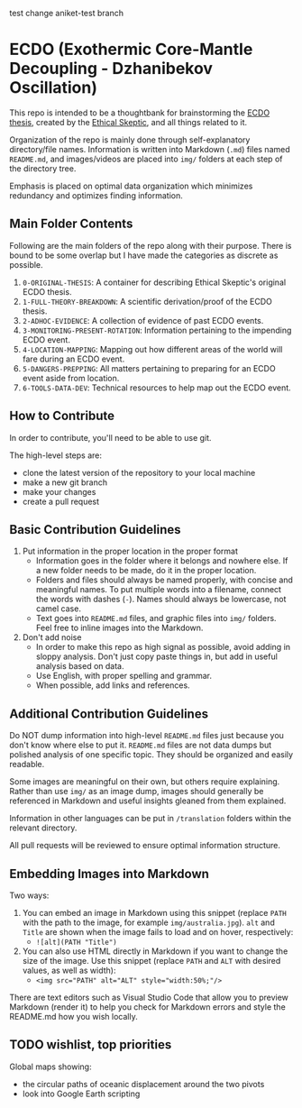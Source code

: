 test change aniket-test branch

# ECDO (Exothermic Core-Mantle Decoupling - Dzhanibekov Oscillation)

This repo is intended to be a thoughtbank for brainstorming the [ECDO thesis](https://theethicalskeptic.com/2024/05/23/master-exothermic-core-mantle-decoupling-dzhanibekov-oscillation-theory/), created by the [Ethical Skeptic](https://theethicalskeptic.com/), and all things related to it.

Organization of the repo is mainly done through self-explanatory directory/file names. Information is written into Markdown (`.md`) files named `README.md`, and images/videos are placed into `img/` folders at each step of the directory tree.

Emphasis is placed on optimal data organization which minimizes redundancy and optimizes finding information.

## Main Folder Contents

Following are the main folders of the repo along with their purpose. There is bound to be some overlap but I have made the categories as discrete as possible.

1. `0-ORIGINAL-THESIS`: A container for describing Ethical Skeptic's original ECDO thesis.
2. `1-FULL-THEORY-BREAKDOWN`: A scientific derivation/proof of the ECDO thesis.
3. `2-ADHOC-EVIDENCE`: A collection of evidence of past ECDO events.
4. `3-MONITORING-PRESENT-ROTATION`: Information pertaining to the impending ECDO event.
5. `4-LOCATION-MAPPING`: Mapping out how different areas of the world will fare during an ECDO event.
6. `5-DANGERS-PREPPING`: All matters pertaining to preparing for an ECDO event aside from location.
7. `6-TOOLS-DATA-DEV`: Technical resources to help map out the ECDO event.

## How to Contribute

In order to contribute, you'll need to be able to use git.

The high-level steps are:
- clone the latest version of the repository to your local machine
- make a new git branch
- make your changes
- create a pull request

## Basic Contribution Guidelines

1. Put information in the proper location in the proper format
	- Information goes in the folder where it belongs and nowhere else. If a new folder needs to be made, do it in the proper location.
	- Folders and files should always be named properly, with concise and meaningful names. To put multiple words into a filename, connect the words with dashes (`-`). Names should always be lowercase, not camel case.
	- Text goes into `README.md` files, and graphic files into `img/` folders. Feel free to inline images into the Markdown.
2. Don't add noise
	- In order to make this repo as high signal as possible, avoid adding in sloppy analysis. Don't just copy paste things in, but add in useful analysis based on data.
	- Use English, with proper spelling and grammar.
	- When possible, add links and references.

## Additional Contribution Guidelines

Do NOT dump information into high-level `README.md` files just because you don't know where else to put it. `README.md` files are not data dumps but polished analysis of one specific topic. They should be organized and easily readable.

Some images are meaningful on their own, but others require explaining. Rather than use `img/` as an image dump, images should generally be referenced in Markdown and useful insights gleaned from them explained.

Information in other languages can be put in `/translation` folders within the relevant directory.

All pull requests will be reviewed to ensure optimal information structure.

## Embedding Images into Markdown

Two ways:
1. You can embed an image in Markdown using this snippet (replace `PATH` with the path to the image, for example `img/australia.jpg`). `alt` and `Title` are shown when the image fails to load and on hover, respectively:
	- `![alt](PATH "Title")`
2. You can also use HTML directly in Markdown if you want to change the size of the image. Use this snippet (replace `PATH` and `ALT` with desired values, as well as width):
	- `<img src="PATH" alt="ALT" style="width:50%;"/>`

There are text editors such as Visual Studio Code that allow you to preview Markdown (render it) to help you check for Markdown errors and style the README.md how you wish locally.

## TODO wishlist, top priorities

Global maps showing:
- the circular paths of oceanic displacement around the two pivots
- look into Google Earth scripting
